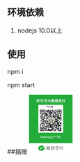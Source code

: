## 环境依赖
 1. nodejs 10.0以上
 
## 使用
 npm i
 
 npm start
 
##捐赠
<img src="/WechatIMG1.jpeg" width="100">


